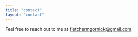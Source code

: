 ```yaml
---
title: "contact"
layout: "contact"
---
```

Feel free to reach out to me at [fletchermgornick@gmail.com](mailto:fletchermgornick@gmail.com).

